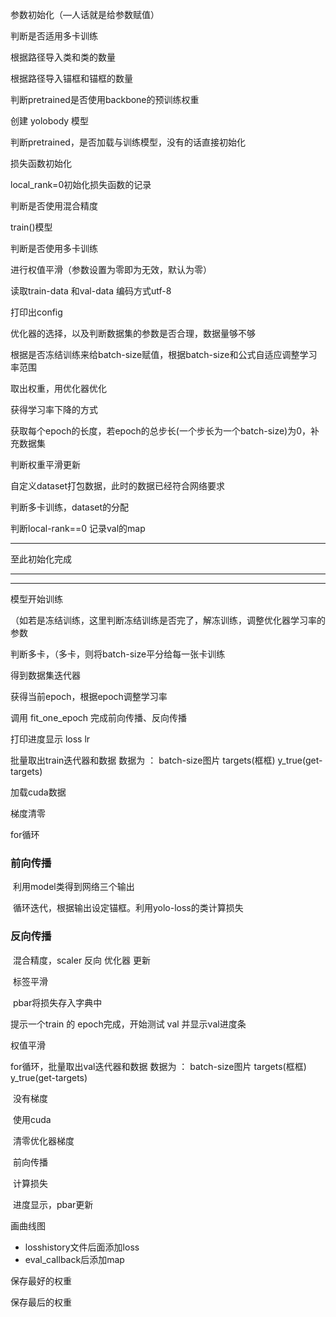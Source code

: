 参数初始化（—人话就是给参数赋值）

判断是否适用多卡训练

根据路径导入类和类的数量

根据路径导入锚框和锚框的数量

判断pretrained是否使用backbone的预训练权重

创建 yolobody 模型

判断pretrained，是否加载与训练模型，没有的话直接初始化

损失函数初始化

local_rank=0初始化损失函数的记录

判断是否使用混合精度

train()模型

 判断是否使用多卡训练

进行权值平滑（参数设置为零即为无效，默认为零）

读取train-data 和val-data 编码方式utf-8

打印出config

优化器的选择，以及判断数据集的参数是否合理，数据量够不够

根据是否冻结训练来给batch-size赋值，根据batch-size和公式自适应调整学习率范围

取出权重，用优化器优化

获得学习率下降的方式

获取每个epoch的长度，若epoch的总步长(一个步长为一个batch-size)为0，补充数据集

判断权重平滑更新

自定义dataset打包数据，此时的数据已经符合网络要求

判断多卡训练，dataset的分配

判断local-rank==0 记录val的map

---

至此初始化完成

---



---

模型开始训练

（如若是冻结训练，这里判断冻结训练是否完了，解冻训练，调整优化器学习率的参数

判断多卡，（多卡，则将batch-size平分给每一张卡训练

得到数据集迭代器

获得当前epoch，根据epoch调整学习率



调用 fit_one_epoch 完成前向传播、反向传播



打印进度显示 loss lr

批量取出train迭代器和数据  数据为 ： batch-size图片   targets(框框)    y_true(get-targets)

加载cuda数据

梯度清零

for循环

### 		前向传播

​		利用model类得到网络三个输出

​		循环迭代，根据输出设定锚框。利用yolo-loss的类计算损失

### 		反向传播

​		混合精度，scaler 反向 优化器 更新

​		标签平滑

​		pbar将损失存入字典中

提示一个train 的 epoch完成，开始测试 val 并显示val进度条

权值平滑



for循环，批量取出val迭代器和数据  数据为 ： batch-size图片   targets(框框)    y_true(get-targets)

​		没有梯度

​		使用cuda

​		清零优化器梯度

​		前向传播

​		计算损失

​		进度显示，pbar更新

画曲线图

- losshistory文件后面添加loss
- eval_callback后添加map

保存最好的权重

保存最后的权重


